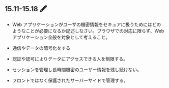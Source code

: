 ## 15.11-15.18 🖋️

- Web アプリケーションがユーザの機密情報をセキュアに扱うためにはどのようなことが必要になるか記述しなさい。ブラウザでの対応に限らず、Web アプリケーション全般を対象として考えること。

- 通信やデータの暗号化をする
- 認証や認可によりデータにアクセスできる人を制限する。
- セッションを管理し長時間機密のユーザー情報を残し続けない。
- フロントではなく保護されたサーバーサイドで管理する。
